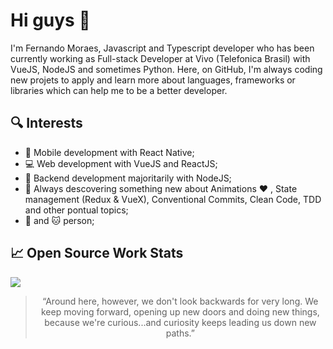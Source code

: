 
# Hi guys :wave:

<p align="left">I'm Fernando Moraes, Javascript and Typescript developer who has been currently working as Full-stack Developer at Vivo (Telefonica Brasil) with VueJS, NodeJS and sometimes Python. Here, on GitHub, I'm always coding new projets to apply and learn more about languages, frameworks or libraries which can help me to be a better developer.</p>
 
## :mag: Interests
 
 - :iphone: Mobile development with React Native;
 - :computer: Web development with VueJS and ReactJS;
 - :closed_lock_with_key: Backend development majoritarily with NodeJS;
 - :construction: Always descovering something new about Animations :heart: , State management (Redux & VueX), Conventional Commits, Clean Code, TDD and other pontual topics;
 - :dog: and :cat: person;
 
## :chart_with_upwards_trend: Open Source Work Stats

<img align="center" src="https://github-readme-stats.vercel.app/api?username=femoraes0&theme=dracula" />

> <p align='center'>“Around here, however, we don't look backwards for very long. We keep moving forward, opening up new doors and doing new things, because we're curious...and curiosity keeps leading us down new paths.”</p>
